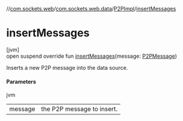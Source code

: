 //[com.sockets.web](../../../index.md)/[com.sockets.web.data](../index.md)/[P2PImpl](index.md)/[insertMessages](insert-messages.md)

# insertMessages

[jvm]\
open suspend override fun [insertMessages](insert-messages.md)(message: [P2PMessage](../-p2-p-message/index.md))

Inserts a new P2P message into the data source.

#### Parameters

jvm

| | |
|---|---|
| message | the P2P message to insert. |
